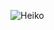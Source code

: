![Heiko](https://i.imgur.com/lBMZsFy.png)

<!---
BokyakuHeiko/BokyakuHeiko is a ✨ special ✨ repository because its `README.md` (this file) appears on your GitHub profile.
You can click the Preview link to take a look at your changes.
--->
